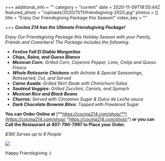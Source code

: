 +++
additional_info = ""
category = "current"
date = 2020-11-09T18:55:44Z
featured_photo = "/uploads/2020/11/11/friendsgiving-2020.jpg"
photos = []
title = "Enjoy Our Friendsgiving Package this Season!"
video_key = ""

+++
**_Cocina 214 has the Ultimate Friendsgiving Package!_**

_Enjoy Our Friendsgiving Package this Holiday Season with your Family, Friends and Coworkers! The Package includes the following:_

* **_Festive Fall El Diablo Margaritas_**
* **_Chips, Salsa, and Queso Blanco_**
* **_Mexican Corn:_** _Grilled Corn, Cayenne Pepper, Lime, Cotija and Queso Fresco_
* **_Whole Rotisserie Chickens_** _with Achiote & Special Seasonings, Rotisseried, Cut, and Served_
* **_Carne Asada:_** _Grilled Skirt Steak with Chimichurri Salsa_
* **_Sautéed Veggies:_** _Grilled Zucchini, Carrots, and Spinach_
* **_Mexican Rice and Black Beans_**
* **_Churros:_** _Served with Cinnamon Sugar & Dulce de Leche sauce_
* **_Dark Chocolate Brownie Bites:_** _Topped with Powdered Sugar_

**You can Order Online at**  [**https://cocina214.com/shop/**](https://cocina214.com/shop/ "https://cocina214.com/shop/") **or you can Call the Restaurant at 407-790-7997 to Place your Order.**

_$180 Serves up to 8 People_ 

![](/uploads/2020/11/11/friendsgiving-2020.jpg)

Happy Friendsgiving :)